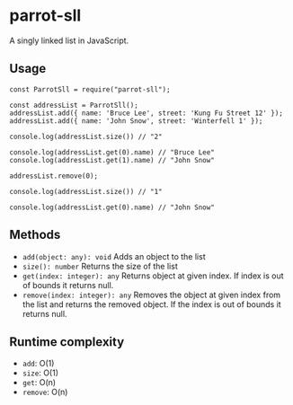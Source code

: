 # parrot-sll

A singly linked list in JavaScript.

## Usage

```
const ParrotSll = require("parrot-sll");

const addressList = ParrotSll();
addressList.add({ name: 'Bruce Lee', street: 'Kung Fu Street 12' });
addressList.add({ name: 'John Snow', street: 'Winterfell 1' });

console.log(addressList.size()) // "2"

console.log(addressList.get(0).name) // "Bruce Lee"
console.log(addressList.get(1).name) // "John Snow"

addressList.remove(0);

console.log(addressList.size()) // "1"

console.log(addressList.get(0).name) // "John Snow"
```

## Methods

- `add(object: any): void` Adds an object to the list
- `size(): number` Returns the size of the list
- `get(index: integer): any` Returns object at given index. If index is out of bounds it returns null.
- `remove(index: integer): any` Removes the object at given index from the list and returns the removed object. If the index is out of bounds it returns null.

## Runtime complexity

- `add`: O(1)
- `size`: O(1)
- `get`: O(n)
- `remove`: O(n)
